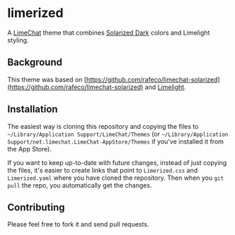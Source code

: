 limerized
=========

A [LimeChat](http://limechat.net/mac/) theme that combines [Solarized Dark](http://ethanschoonover.com/solarized) colors and Limelight styling.

## Background

This theme was based on [https://github.com/rafeco/limechat-solarized](https://github.com/rafeco/limechat-solarized) and [Limelight](http://projects.serenity.de/limelight/).

## Installation

The easiest way is cloning this repository and copying the files to `~/Library/Application Support/LimeChat/Themes` (or `~/Library/Application Support/net.limechat.LimeChat-AppStore/Themes` if you've installed it from the App Store).

If you want to keep up-to-date with future changes, instead of just copying the files, it's easier to create links that point to `Limerized.css` and `Limerized.yaml` where you have cloned the repository. Then when you `git pull` the repo, you automatically get the changes.

## Contributing

Please feel free to fork it and send pull requests.
